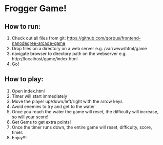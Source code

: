 
Frogger Game!
=======

How to run:
-----------

 1. Check out all files from git: https://github.com/qorpus/frontend-nanodegree-arcade-game
 2. Drop files on a directory on a web server e.g. /var/www/html/game
 3. navigate browser to directory path on the webserver e.g. http://localhost/game/index.html
 4. Go!

How to play:
-------

 1. Open index.html
 2. Timer will start immediately
 3. Move the player up/down/left/right with the arrow keys
 4. Avoid enemies to try and get to the water
 5. Once you reach the water the game will reset, the difficulty will increase, so will your score!
 6. Get Gems to get extra points! 
 7. Once the timer runs down, the entire game will reset, difficulty, score, timer.
 8. Enjoy!!!